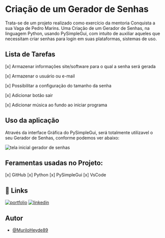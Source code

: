 
# Criação de um Gerador de Senhas 

Trata-se de um projeto realizado como exercício da mentoria Conquista a sua Vaga de Pedro Marins. 
Uma Criação de um Gerador de Senhas, na linguagem Python, usando PySimpleGui, com intuito de auxiliar aqueles que necessitam criar senhas para login em suas plataformas, sistemas de uso.


## Lista de Tarefas

[x] Armazenar informações site/software para o qual a senha será gerada

[x] Armazenar o usuário ou e-mail

[x] Possibilitar a configuração do tamanho da senha

[x] Adicionar botão sair

[x] Adicionar música ao fundo ao iniciar programa


## Uso da aplicação

Através da interface Gráfica do PySimpleGui, será totalmente utilizavel o seu Gerador de Senhas, conforme podemos ver abaixo:

![tela inicial gerador de senhas](https://user-images.githubusercontent.com/115501310/199019204-fd99b24e-6259-463b-8932-a97f5558247e.JPG)


## Feramentas usadas no Projeto:

[x] GitHub
[x] Python
[x] PySimpleGui
[x] VsCode

## 🔗 Links
[![portfolio](https://img.shields.io/badge/my_portfolio-000?style=for-the-badge&logo=ko-fi&logoColor=white)](https://github.com/MuriloHeyde89/)
[![linkedin](https://img.shields.io/badge/linkedin-0A66C2?style=for-the-badge&logo=linkedin&logoColor=white)](https://www.linkedin.com/in/murilo-heyde/)


## Autor

- [@MuriloHeyde89](https://github.com/MuriloHeyde89)

